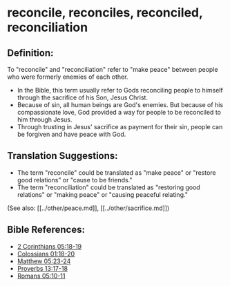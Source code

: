 # reconcile, reconciles, reconciled, reconciliation #

## Definition: ##

To "reconcile" and "reconciliation" refer to "make peace" between people who were formerly enemies of each other.

* In the Bible, this term usually refer to Gods reconciling people to himself through the sacrifice of his Son, Jesus Christ.
* Because of sin, all human beings are God's enemies. But because of his compassionate love, God provided a way for people to be reconciled to him through Jesus.
* Through trusting in Jesus' sacrifice as payment for their sin, people can be forgiven and have peace with God.

## Translation Suggestions: ##

* The term "reconcile" could be translated as "make peace" or "restore good relations" or "cause to be friends."
* The term "reconciliation" could be translated as "restoring good relations" or "making peace" or "causing peaceful relating."

(See also: [[../other/peace.md]], [[../other/sacrifice.md]])

## Bible References: ##

* [2 Corinthians 05:18-19](en/tn/2co/help/05/18)
* [Colossians 01:18-20](en/tn/col/help/01/18)
* [Matthew 05:23-24](en/tn/mat/help/05/23)
* [Proverbs 13:17-18](en/tn/pro/help/13/17)
* [Romans 05:10-11](en/tn/rom/help/05/10)